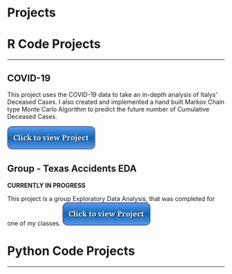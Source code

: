 # Projects
# R Code Projects
------------------------------
## COVID-19
This project uses the COVID-19 data to take an in-depth analysis of Italys' Deceased Cases. I also created and implemented a hand built Markov Chain type Monte Carlo Algorithm to predict the future number of Cumulative Deceased Cases.

[![button](button2.png)](covid.html)
## Group - Texas Accidents EDA
**CURRENTLY IN PROGRESS**

This project is a group Exploratory Data Analysis, that was completed for one of my classes.
[![button](button2.png)](accidents.html) 
# Python Code Projects
--------------------------------



